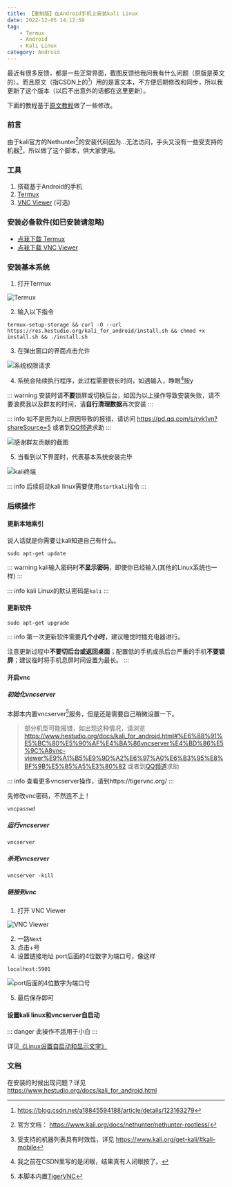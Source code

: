 ```yaml
---
title: 【重制版】在Android手机上安装kali Linux
date: 2022-12-05 14:12:59
tag: 
    - Termux
    - Android
    - Kali Linux
category: Android
---
```

最近有很多反馈，都是一些正常界面，截图反馈给我问我有什么问题（原版是英文的）。而且原文（指CSDN上的[^1]）用的是富文本，不方便后期修改和同步，所以我更新了这个版本（以后不出意外的话都在这里更新）。

下面的教程基于[原文教程](https://www.hestudio.org/posts/install-kali-on-android.html)做了一些修改。

[^1]: https://blog.csdn.net/a18845594188/article/details/123163279

### 前言
由于kali官方的Nethunter[^2]的安装代码因为...无法访问，手头又没有一些受支持的机器[^3]，所以做了这个脚本，供大家使用。

[^2]: 官方文档： https://www.kali.org/docs/nethunter/nethunter-rootless/

[^3]: 受支持的机器列表具有时效性，详见 https://www.kali.org/get-kali/#kali-mobile

<!-- more -->

### 工具
1. 搭载基于Android的手机
2. [Termux](https://res.hestudio.org/kali_for_android/Termux_0.118.0.apk)
3. [VNC Viewer](https://res.hestudio.org/kali_for_android/VNC_Viewer_3.7.1.44443.apk) (可选)

### 安装必备软件(如已安装请忽略)

- [点我下载 Termux](https://res.hestudio.org/kali_for_android/Termux_0.118.0.apk)
- [点我下载 VNC Viewer](https://res.hestudio.org/kali_for_android/VNC_Viewer_3.7.1.44443.apk)

### 安装基本系统
1. 打开Termux

![Termux](https://image.hestudio.org/img/2022/12/11/6395a11208dde.jpg)

2. 输入以下指令
```
termux-setup-storage && curl -O --url https://res.hestudio.org/kali_for_android/install.sh && chmod +x install.sh && ./install.sh
```
3. 在弹出窗口的界面点击允许

![系统权限请求](https://image.hestudio.org/img/2022/12/11/6395a11370b9d.jpg)

4. 系统会陆续执行程序，此过程需要很长时间，如遇输入，睁眼[^4]按y

::: warning 
安装时请**不要**锁屏或切换后台，如因为以上操作导致安装失败，请不要浪费我以及群友的时间，请**自行清理数据**再次安装
:::

::: info 
如不是因为以上原因导致的报错，请访问 https://pd.qq.com/s/rvk1vn?shareSource=5 或者到[QQ频道](https://pd.qq.com/s/uakgta)求助
:::

![感谢群友贡献的截图](https://image.hestudio.org/img/2022/12/11/6395a115191d3.jpg)

[^4]: 我之前在CSDN里写的是闭眼，结果真有人闭眼按了。

5. 当看到以下界面时，代表基本系统安装完毕

![kali终端](https://image.hestudio.org/img/2022/12/11/6395a1175482f.jpg)

::: info 
后续启动kali linux需要使用`startkali`指令
:::

### 后续操作
#### 更新本地索引
说人话就是你需要让kali知道自己有什么。
```
sudo apt-get update
```
::: warning
kali输入密码时**不显示密码**，即使你已经输入(其他的Linux系统也一样)
:::

::: info
kali Linux的默认密码是`kali`
:::

#### 更新软件
```
sudo apt-get upgrade
```
::: info 
第一次更新软件需要**几个小时**，建议睡觉时插充电器进行。

注意更新过程中**不要切后台或返回桌面**；配置低的手机或杀后台严重的手机**不要锁屏**；建议临时将手机息屏时间设置为最长。
:::

#### 开启vnc
##### 初始化vncserver
本脚本内置vncserver[^6]服务，但是还是需要自己稍微设置一下。

> 部分机型可能报错，如出现这种情况，请浏览 https://www.hestudio.org/docs/kali_for_android.html#%E6%88%91%E5%BC%80%E5%90%AF%E4%BA%86vncserver%E4%BD%86%E5%9C%A8vnc-viewer%E9%A1%B5%E9%9D%A2%E6%97%A0%E6%B3%95%E8%BF%9B%E5%85%A5%E3%80%82 或者到[QQ频道](https://pd.qq.com/s/uakgta)求助

::: info 
查看更多vncserver操作，请到https://tigervnc.org/
:::

[^6]: 本脚本内置[TigerVNC](https://tigervnc.org/)

先修改vnc密码，不然连不上！
```
vncpasswd
```

##### 运行vncserver
```
vncserver
```

##### 杀死vncserver
```
vncserver -kill
```

##### 链接到vnc
1. 打开 VNC Viewer

![VNC Viewer](https://image.hestudio.org/img/2022/12/11/6395a119a4602.jpg)

2. 一路`Next`
3. 点击+号
4. 设置链接地址
port后面的4位数字为端口号，像这样
```
localhost:5901
```

![port后面的4位数字为端口号](https://image.hestudio.org/img/2022/12/11/6395a11b5c6c4.jpg)

5. 最后保存即可

#### 设置kali linux和vncserver自启动
::: danger 
此操作不适用于小白
:::

详见[《Linux设置自启动和显示文字》](/posts/Setting-up-Linux-self-starting-and-displaying-text.html)


### 文档
在安装的时候出现问题？详见 https://www.hestudio.org/docs/kali_for_android.html

<Share colorful />
